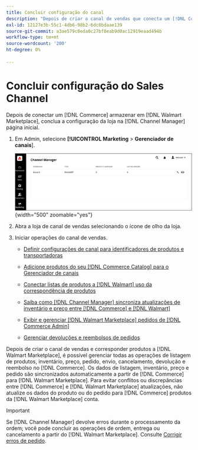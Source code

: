 ```yaml
---
title: Concluir configuração do canal
description: "Depois de criar o canal de vendas que conecta um [!DNL Commerce] Armazenar exibição para [!DNL Walmart Marketplace], abra o canal e conclua a configuração dele. Em seguida, inicie o processo para adicionar produtos, gerenciar listas, inventário, preços e pedidos no [!DNL Channel Manager]."
exl-id: 12127e3b-55c1-4db6-98b2-6dc8bdaae139
source-git-commit: a3ae579c0eda0c27bf8eab9d0ac12919eaad494b
workflow-type: tm+mt
source-wordcount: '200'
ht-degree: 0%

---
```


# Concluir configuração do Sales Channel

Depois de conectar um [!DNL Commerce] armazenar em [!DNL Walmart Marketplace], conclua a configuração da loja na [!DNL Channel Manager] página inicial.

1. Em Admin, selecione **[!UICONTROL Marketing** > **Gerenciador de canais**].

   ![Gerenciar lojas do Gerenciador de canais](assets/channel-manager-setup-first-store.png){width="500" zoomable="yes"}

1. Abra a loja de canal de vendas selecionando o ícone de olho da loja.

1. Iniciar operações do canal de vendas.

   - [Definir configurações de canal para identificadores de produtos e transportadoras](settings-overview.md)

   - [Adicione produtos do seu [!DNL Commerce Catalog] para o Gerenciador de canais](add-products-to-channel-store.md)

   - [Conectar listas de produtos a [!DNL Walmart] uso da correspondência de produtos](connect-listings-to-marketplace.md)

   - [Saiba como [!DNL Channel Manager] sincroniza atualizações de inventário e preço entre [!DNL Commerce] e [!DNL Walmart]](inventory-and-price-updates.md)

   - [Exibir e gerenciar [!DNL Walmart Marketplace] pedidos de [!DNL Commerce Admin]](manage-orders.md)

   - [Gerenciar devoluções e reembolsos de pedidos](return-refund-orders.md)

Depois de criar o canal de vendas e corresponder produtos a [!DNL Walmart Marketplace], é possível gerenciar todas as operações de listagem de produtos, inventário, preço, pedido, envio, cancelamento, devolução e reembolso no [!DNL Commerce]. Os dados de listagem, inventário, preço e pedido são sincronizados automaticamente a partir de [!DNL Commerce] para [!DNL Walmart Marketplace]. Para evitar conflitos ou discrepâncias entre [!DNL Commerce] e [!DNL Walmart Marketplace] atualizações, não atualize os dados do produto ou do pedido para [!DNL Commerce] produtos da [!DNL Walmart Marketplace] conta.

>[!IMPORTANT]
>
>Se [!DNL Channel Manager] devolve erros durante o processamento da ordem; você pode concluir as operações de ordem, entrega ou cancelamento a partir do [!DNL Walmart Marketplace]. Consulte [Corrigir erros de pedido](process-orders.md#fix-order-errors).
